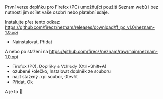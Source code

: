 První verze doplňku pro Firefox (PC) umožňující použití Seznam webů i bez nutnosti jim sdílet vaše osobní nebo platební údaje.

Instalujte přes tento odkaz: https://github.com/firecz/neznam/releases/download/ff_pc_v1.0/neznam-1.0.xpi
 - Nainstalovat, Přidat

A nebo po stažení na https://github.com/firecz/neznam/raw/main/neznam-1.0.xpi
 - Firefox (PC), Doplňky a Vzhledy (Ctrl+Shift+A)
 - ozubené kolečko, Instalovat doplněk ze souboru
 - najít stažený .xpi soubor, Otevřít
 - Přidat, Ok

A je to 🐶
